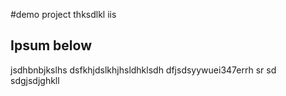 #demo project
 thksdlkl iis 

## Ipsum below

jsdhbnbjkslhs
dsfkhjdslkhjhsldhklsdh dfjsdsyywuei347errh sr
sd sdgjsdjghkll